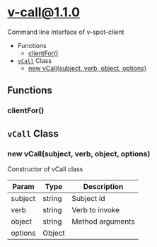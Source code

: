 # v-call@1.1.0

Command line interface of v-spot-client

+ Functions
  + [clientFor()](#v-call-function-client-for)
+ [`vCall`](#v-call-classes) Class
  + [new vCall(subject, verb, object, options)](#v-call-classes-v-call-constructor)

## Functions

<a class='md-heading-link' name="v-call-function-client-for" ></a>

### clientFor()




<a class='md-heading-link' name="v-call-classes"></a>

## `vCall` Class






<a class='md-heading-link' name="v-call-classes-v-call-constructor" ></a>

### new vCall(subject, verb, object, options)

Constructor of vCall class

| Param | Type | Description |
| ----- | --- | -------- |
| subject | string | Subject id |
| verb | string | Verb to invoke |
| object | string | Method arguments |
| options | Object |  |




